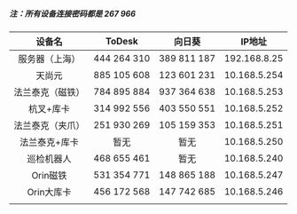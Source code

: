 



##### 注：所有设备连接密码都是 267 966

|      设备名      |   ToDesk    |   向日葵    |    IP地址    |
| :--------------: | :---------: | :---------: | :----------: |
|  服务器（上海）  | 444 264 310 | 389 811 187 | 192.168.8.25 |
|      天尚元      | 885 105 608 | 123 601 231 | 10.168.5.254 |
| 法兰泰克（磁铁） | 784 895 884 | 937 364 638 | 10.168.5.253 |
|    杭叉+库卡     | 314 992 556 | 403 550 551 | 10.168.5.252 |
| 法兰泰克（夹爪） | 251 930 269 | 105 159 353 | 10.168.5.251 |
|  法兰泰克+库卡   |    暂无     |    暂无     | 10.168.5.250 |
|    巡检机器人    | 468 655 461 |    暂无     | 10.168.5.240 |
|    Orin磁铁     | 531 354 771 | 148 865 188 | 10.168.5.247 |
|    Orin大库卡     | 456 172 568 | 147 742 685 | 10.168.5.246 |
|                  |             |             |              |

